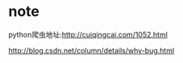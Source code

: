 # note

python爬虫地址:http://cuiqingcai.com/1052.html

http://blog.csdn.net/column/details/why-bug.html
